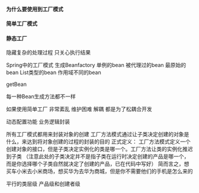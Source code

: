 #### 为什么要使用到工厂模式

#### 简单工厂模式

#### 静态工厂


隐藏复杂的处理过程 只关心执行结果


Spring中的工厂模式  生成Beanfactory
单例的bean
被代理过的bean
最原始的bean
List类型的bean
作用域不同的bean

getBean 


每一种Bean生成方法都不一样

如果使用简单工厂  非常紊乱  维护困难
解耦
都是为了松耦合开发


动态配置功能
业务逻辑封装

所有工厂模式都用来封装对象的创建
工厂方法模式通过让子类决定创建的对象是什么，来达到将对象创建的过程的封装的目的
正式定义：
工厂方法模式定义一个创建对象的接口，但是子类决定实例化的类是哪一个。工厂方法让类的实例化推迟到子类
（注意此处的子类决定并不是指子类在运行时决定创建的产品是哪一个，而是你选择哪个子类自然就决定了创建的产品，已在代码中写好）
简而言之，想买车小米去小米商场，想买华为去华为商城，但是你不需要他们的手机是怎么来的



平行的类层级
产品级和创建者级
